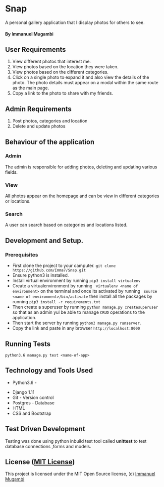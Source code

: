 # Snap
A personal gallery application that I display photos for others to see.

#### By **Immanuel Mugambi**

## User Requirements

1. View different photos that interest me.
2. View photos based on the location they were taken.
3. View photos based on the different categories.
4. Click on a single photo to expand it and also view the details of the photo. The photo details must appear on a modal within the same route as the main page.
5. Copy a link to the photo to share with my friends.

## Admin Requirements
1. Post photos, categories and location
2. Delete and update photos


## Behaviour of the application
### Admin
The admin is responsible for adding photos, deleting and updating various fields.

### View
All photos appear on the homepage and can be view in different categories or locations.

### Search
A user can search based on categories and locations listed.


## Development and Setup.

### Prerequisites
+ First clone the project to your camputer. ```git clone https://github.com/Imma7/Snap.git```
+ Ensure python3 is installed.
+ Install virtual environment by running ```pip3 install virtualenv```
+ Create a virtualenvironment by running ``` virtualenv <name of environment>``` on the terminal and once its activated by running ``` source <name of environment>/bin/activate``` then install all the packages by running ```pip3 install -r requirements.txt```
+ Then create a superuser by running ```python manage.py createsuperuser``` so that as an admin yul be able to manage ```CRUD``` operations to the application.
+ Then start the server by running ```python3 manage.py runserver```.
+ Copy the link and paste in any browser ```http://localhost:8000```

## Running Tests
```python3.6 manage.py test <name-of-app>```

## Technology and Tools Used

+ Python3.6 - 
- Django 1.11
- Git - Version control
- Postgres - Database
- HTML
- CSS and Bootstrap

## Test Driven Development

Testing was done using python inbuild test tool called **unittest** to test database connections ,forms and models.

## License ([MIT License](http://choosealicense.com/licenses/mit/))
This project is licensed under the MIT Open Source license, (c) [Immanuel Mugambi](https://github.com/Imma7)